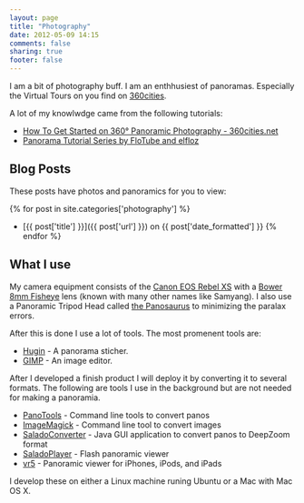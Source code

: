 ```yaml
---
layout: page
title: "Photography"
date: 2012-05-09 14:15
comments: false
sharing: true
footer: false
---
```

I am a bit of photography buff. I am an enthhusiest of panoramas. Especially
the Virtual Tours on you find on [360cities](http://360cities.net/).

A lot of my knowlwdge came from the following tutorials:

* [How To Get Started on 360° Panoramic Photography - 360cities.net](http://help.360cities.net/taking-panoramic-pictures/how-to-get-started)
* [Panorama Tutorial Series by FloTube and elfloz](http://www.youtube.com/playlist?list=PL15B8C737F69319BE)

## Blog Posts ##

These posts have photos and panoramics for you to view:

{% for post in site.categories['photography'] %}
* [{{ post['title'] }}]({{ post['url'] }}) on {{ post['date_formatted'] }}
{% endfor %}

## What I use ##

My camera equipment consists of the [Canon EOS Rebel XS][1] with a [Bower 8mm
Fisheye][2] lens (known with many other names like Samyang). I also use a
Panoramic Tripod Head called [the Panosaurus][panosaurus] to minimizing the
paralax errors.

After this is done I use a lot of tools. The most promenent tools are:

* [Hugin][hugin] - A panorama sticher.
* [GIMP][gimp] - An image editor.

After I developed a finish product I will deploy it by converting it to several
formats. The following are tools I use in the background but are not needed for
making a panoramia.

* [PanoTools](http://panotools.sourceforge.net/) - Command line tools to convert panos
* [ImageMagick](http://www.imagemagick.org/) - Command line tool to convert images
* [SaladoConverter][salado] - Java GUI application to convert panos to DeepZoom format
* [SaladoPlayer][salado] - Flash panoramic viewer
* [vr5](http://www.vrhabitat.com/#vr5) - Panoramic viewer for iPhones, iPods, and iPads

[1]: http://www.usa.canon.com/cusa/support/consumer/eos_slr_camera_systems/eos_digital_slr_cameras/eos_rebel_xs_18_55is_kit
[2]: http://www.photozone.de/canon-eos/526-samyang8f35eos
[panosaurus]: http://gregwired.com/pano/Pano.htm
[hugin]: http://hugin.sourceforge.net/
[gimp]: http://www.gimp.org/
[salado]: http://panozona.com/wiki/Main_Page

I develop these on either a Linux machine runing Ubuntu or a Mac with Mac OS X.
